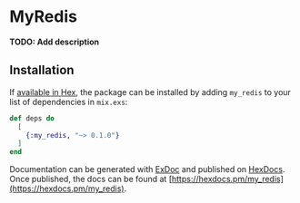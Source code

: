 # MyRedis

**TODO: Add description**

## Installation

If [available in Hex](https://hex.pm/docs/publish), the package can be installed
by adding `my_redis` to your list of dependencies in `mix.exs`:

```elixir
def deps do
  [
    {:my_redis, "~> 0.1.0"}
  ]
end
```

Documentation can be generated with [ExDoc](https://github.com/elixir-lang/ex_doc)
and published on [HexDocs](https://hexdocs.pm). Once published, the docs can
be found at [https://hexdocs.pm/my_redis](https://hexdocs.pm/my_redis).

